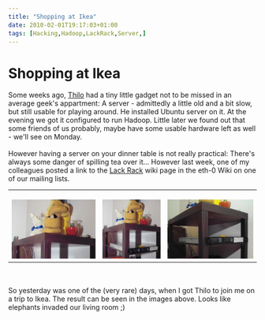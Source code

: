 ```yaml
---
title: "Shopping at Ikea"
date: 2010-02-01T19:17:03+01:00
tags: [Hacking,Hadoop,LackRack,Server,]
---
```


# Shopping at Ikea


Some weeks ago, <a href="http://thilo-fromm.de/~t-lo/index.html">Thilo</a> had a tiny little gadget not to be missed in 
an average geek's appartment: A server - admittedly a little old and a bit slow, but still usable for playing around. 
He installed Ubuntu server on it. At the evening we got it configured to run Hadoop. Little later we found out that 
some friends of us probably, maybe have some usable hardware left as well - we'll see on Monday.<br><br>However having 
a server on your dinner table is not really practical: There's always some danger of spilling tea over it... However 
last week, one of my colleagues posted a link to the <a href="http://wiki.eth-0.nl/index.php/LackRack">Lack Rack</a> 
wiki page in the eth-0 Wiki on one of our mailing lists. <br><table broder="0"><tr><td><br><img 
src="/troeroe_1.JPG" height="120"><br></td><td><br><img 
src="/troeroe_2.JPG" height="120"><br></td><td><br><img 
src="/troeroe_3.JPG" height="120"><br></td></tr></table><br><br>So yesterday 
was one of the (very rare) days, when I got Thilo to join me on a trip to Ikea. The result can be seen in the images 
above. Looks like elephants invaded our living room ;)<br>
